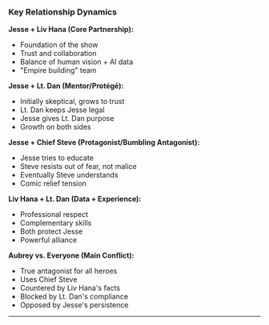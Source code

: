 ### Key Relationship Dynamics

**Jesse + Liv Hana (Core Partnership):**
- Foundation of the show
- Trust and collaboration
- Balance of human vision + AI data
- "Empire building" team

**Jesse + Lt. Dan (Mentor/Protégé):**
- Initially skeptical, grows to trust
- Lt. Dan keeps Jesse legal
- Jesse gives Lt. Dan purpose
- Growth on both sides

**Jesse + Chief Steve (Protagonist/Bumbling Antagonist):**
- Jesse tries to educate
- Steve resists out of fear, not malice
- Eventually Steve understands
- Comic relief tension

**Liv Hana + Lt. Dan (Data + Experience):**
- Professional respect
- Complementary skills
- Both protect Jesse
- Powerful alliance

**Aubrey vs. Everyone (Main Conflict):**
- True antagonist for all heroes
- Uses Chief Steve
- Countered by Liv Hana's facts
- Blocked by Lt. Dan's compliance
- Opposed by Jesse's persistence

---
